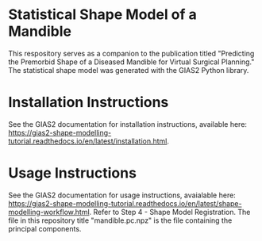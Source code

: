 # Statistical Shape Model of a Mandible

This respository serves as a companion to the publication titled "Predicting the Premorbid Shape of a Diseased Mandible for Virtual Surgical Planning." The statistical shape model was generated with the GIAS2 Python library. 

# Installation Instructions

See the GIAS2 documentation for installation instructions, available here: https://gias2-shape-modelling-tutorial.readthedocs.io/en/latest/installation.html.

# Usage Instructions

See the GIAS2 documentation for usage instructions, avaialable here: https://gias2-shape-modelling-tutorial.readthedocs.io/en/latest/shape-modelling-workflow.html. Refer to Step 4 - Shape Model Registration. The file in this repository title "mandible.pc.npz" is the file containing the principal components.
